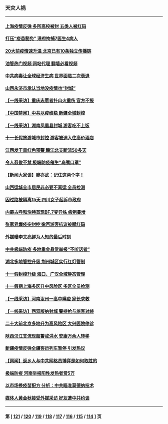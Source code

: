 ### 天灾人祸
---
#### [上海疫情反弹 多所高校被封 五类人被红码](../../pages/ncid280/n13841848.md?10100045) 
#### [打压“疫苗豁免” 港府拘捕7医生4病人](../../pages/ncid280/n13841603.md?10100045) 
#### [20大前疫情速升温 北京已有10条独立传播链](../../pages/ncid280/n13841535.md?10100045) 
#### [油管热门视频 网站代理 翻墙必看视频](http://209.222.30.114:81/youtube.html?10100045)
#### [中共病毒让全球经济生病 世界面临二次衰退](../../pages/ncid280/n13841569.md?10100045) 
#### [山西永济市承认当地没疫情也“封城”](../../pages/ncid280/n13841551.md?10100045) 
#### [【一线采访】重庆志愿者扑山火重伤 官方不报](../../pages/ncid280/n13841380.md?10100045) 
#### [【中国禁闻】中共以疫维稳 新疆全域封控](../../pages/ncid280/n13841371.md?10100045) 
#### [【一线采访】湖南凤凰县封城 游客吃不上饭](../../pages/ncid280/n13841274.md?10100045) 
#### [十一长假旅游城市封控 游客被迫入住高价酒店](../../pages/ncid280/n13841322.md?10100045) 
#### [江西发干旱红色预警 赣江北支断流50多天](../../pages/ncid280/n13841154.md?10100045) 
#### [令人忍俊不禁 极端防疫催生“鸟嘴口罩”](../../pages/ncid280/n13840707.md?10100045) 
#### [【新闻大家谈】廖亦武：记住这两个字！](../../pages/ncid280/n13840556.md?10100045) 
#### [山西运城全市居民非必要不离运 全员检测](../../pages/ncid280/n13840854.md?10100045) 
#### [因过路被隔离15天 四川女子起诉市政府](../../pages/ncid280/n13840759.md?10100045) 
#### [内蒙古呼和浩特首现BF.7变异株 病例暴增](../../pages/ncid280/n13840684.md?10100045) 
#### [张家界爆疫突封控 逾百游客抗议被赋红码](../../pages/ncid280/n13840508.md?10100045) 
#### [外媒曝李文亮鲜为人知的最后时刻](../../pages/ncid280/n13840198.md?10100045) 
#### [中共极端防疫 多地重金悬赏举报“不听话者”](../../pages/ncid280/n13840396.md?10100045) 
#### [湖北多地管控升级 荆州城区实行红灯管制](../../pages/ncid280/n13839900.md?10100045) 
#### [十一假封控升级 海口、广汉全域静态管理](../../pages/ncid280/n13839788.md?10100045) 
#### [十一假期上海多区升中风险区 多区全员检测](../../pages/ncid280/n13839748.md?10100045) 
#### [【一线采访】河南汝州一高中瞒疫 家长求救](../../pages/ncid280/n13839669.md?10100045) 
#### [【一线采访】西双版纳封城 警持枪与旅客对峙](../../pages/ncid280/n13839313.md?10100045) 
#### [二十大前北京多地升为高风险区 大兴医院停诊](../../pages/ncid280/n13839362.md?10100045) 
#### [陕西汉江支流现超警戒洪水 安康万余人转移](../../pages/ncid280/n13839315.md?10100045) 
#### [新疆疫情反弹全疆客运列车暂停 引发热议](../../pages/ncid280/n13839083.md?10100045) 
#### [【网闻】返乡人与中共网格员博弈是如何取胜的](../../pages/ncid280/n13838976.md?10100045) 
#### [极端防疫 河南举报阳性发热者赏5万](../../pages/ncid280/n13838700.md?10100045) 
#### [以市场换疫苗配方 分析：中共瞄准莫德纳技术](../../pages/ncid280/n13838792.md?10100045) 
#### [媒体人黄金秋接受外媒采访 好友遭中共约谈](../../pages/ncid280/n13838646.md?10100045) 

---
#### 第 [ [121](./121.md?10100045) / [120](./120.md?10100045) / [119](./119.md?10100045) / [118](./118.md?10100045) / [117](./117.md?10100045) / [116](./116.md?10100045) / [115](./115.md?10100045) / [114](./114.md?10100045) ] 页
